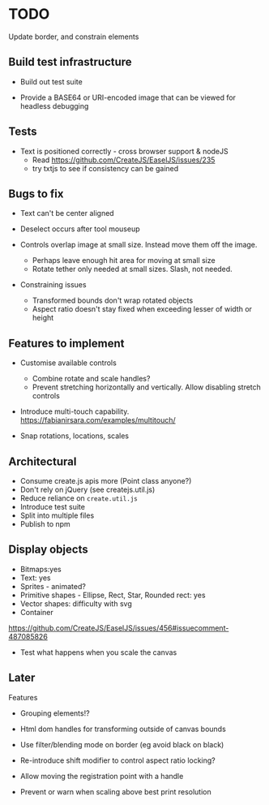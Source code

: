 # TODO

Update border, and constrain elements

## Build test infrastructure

- Build out test suite

- Provide a BASE64 or URI-encoded image that can be viewed for headless debugging

## Tests

- Text is positioned correctly - cross browser support & nodeJS
  - Read https://github.com/CreateJS/EaselJS/issues/235
  - try txtjs to see if consistency can be gained

## Bugs to fix

- Text can't be center aligned
- Deselect occurs after tool mouseup

- Controls overlap image at small size. Instead move them off the image.

  - Perhaps leave enough hit area for moving at small size
  - Rotate tether only needed at small sizes. Slash, not needed.

- Constraining issues
  - Transformed bounds don't wrap rotated objects
  - Aspect ratio doesn't stay fixed when exceeding lesser of width or height

## Features to implement

- Customise available controls

  - Combine rotate and scale handles?
  - Prevent stretching horizontally and vertically. Allow disabling stretch controls

- Introduce multi-touch capability. https://fabianirsara.com/examples/multitouch/
- Snap rotations, locations, scales

## Architectural

- Consume create.js apis more (Point class anyone?)
- Don't rely on jQuery (see createjs.util.js)
- Reduce reliance on `create.util.js`
- Introduce test suite
- Split into multiple files
- Publish to npm

## Display objects

- Bitmaps:yes
- Text: yes
- Sprites - animated?
- Primitive shapes - Ellipse, Rect, Star, Rounded rect: yes
- Vector shapes: difficulty with svg
- Container

https://github.com/CreateJS/EaselJS/issues/456#issuecomment-487085826

- Test what happens when you scale the canvas

## Later

Features

- Grouping elements!?

- Html dom handles for transforming outside of canvas bounds
- Use filter/blending mode on border (eg avoid black on black)
- Re-introduce shift modifier to control aspect ratio locking?
- Allow moving the registration point with a handle

- Prevent or warn when scaling above best print resolution
